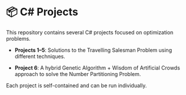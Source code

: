 # 📦 C# Projects

This repository contains several C# projects focused on optimization problems.

- **Projects 1–5**: Solutions to the Travelling Salesman Problem using different techniques.

- **Project 6**: A hybrid Genetic Algorithm + Wisdom of Artificial Crowds approach to solve the Number Partitioning Problem.

Each project is self-contained and can be run individually.
